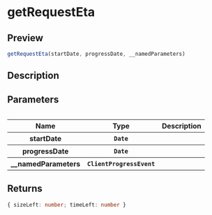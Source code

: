 
      
# getRequestEta

<div class="api-docs__section" data-reactroot="">

## Preview

</div><div class="api-docs__preview fn" data-reactroot="">

```ts
getRequestEta(startDate, progressDate, __namedParameters)
```

</div><div class="api-docs__section" data-reactroot="">

## Description

</div><div class="api-docs__description" data-reactroot=""><span class="api-docs__do-not-parse">



</span></div><div class="api-docs__section" data-reactroot="">

## Parameters

</div><div class="api-docs__parameters" data-reactroot=""><table>

<table><thead><tr><th>Name</th><th>Type</th><th>Description</th></tr></thead><tbody><tr><th>startDate</th><th><code><span class="api-type__type ">Date</span></code></th><th><div class="api-docs__description"><span class="api-docs__do-not-parse">



</span></div></th></tr><tr><th>progressDate</th><th><code><span class="api-type__type ">Date</span></code></th><th><div class="api-docs__description"><span class="api-docs__do-not-parse">



</span></div></th></tr><tr><th>__namedParameters</th><th><code><span class="api-type__type ">ClientProgressEvent</span></code></th><th><div class="api-docs__description"><span class="api-docs__do-not-parse">



</span></div></th></tr></tbody></table>

</table></div><div class="api-docs__section" data-reactroot="">

## Returns

</div><div class="api-docs__returns" data-reactroot="">

```ts
{ sizeLeft: number; timeLeft: number }
```

</div>